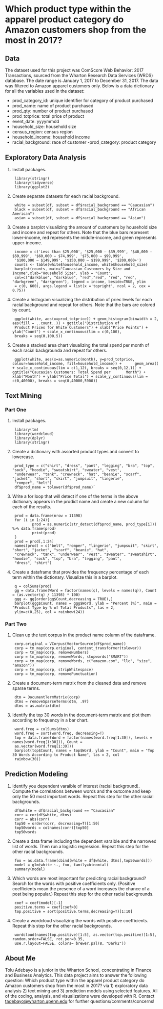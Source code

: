 # Which product type within the apparel product category do Amazon customers shop from the most in 2017?

## Data ##

The dataset used for this project was ComScore Web Behavior: 2017 Transactions, sourced from the Wharton Research Data Services (WRDS) database. The date range is January 1, 2017 to December 31, 2017. The data was filtered to Amazon apparel customers only. Below is a data dictionary for all the variables used in the dataset:
 
  - prod_category_id: unique identifier for category of product purchased
  - prod_name: name of product purchased
  - prod_qty: number of product purchased
  - prod_totprice: total price of product
  - event_date: yyyymmdd
  - household_size: household size 
  - census_region: census region 
  - household_income: household income
  - racial_background: race of customer
  -prod_category: product category
  
## Exploratory Data Analysis ##
1. Install packages.

        library(stringr)
        library(tidyverse)
        library(ggplot2)	
2. Create separate datasets for each racial background. 

        white = subset(df, subset = df$racial_background == "Caucasian")
        black = subset(df, subset = df$racial_background == "African American")
        asian = subset(df, subset = df$racial_background == "Asian")
3. Create a barplot visualizing the amount of customers by household size and income and repeat for others. Note that the blue bars represent lower-income, red represents the middle-income, and green represents upper-income. 

        income = c('Less than $25,000', '$25,000 – $39,999', '$40,000 – $59,999', '$60,000 – $74,999', '$75,000 – $99,999',
        '$100,000 – $149,999', '$150,000 – $199,999', '$200,000+')
        counts <- table(white$household_income, white$household_size)
        barplot(counts, main="Caucasian Customers by Size and Income",xlab="Household Size", ylab = "Count",
        col=c("darkblue", "darkblue", "red","red", "red", "red", "darkgreen", "darkgreen"), legend = income, beside=TRUE, ylim
        = c(0, 600), args.legend = list(x ='topright', ncol = 2, cex = 0.75))
4. Create a histogram visualizing the distribution of priec levels for each racial background and repeat for others. Note that the bars are colored by count. 

        ggplot(white, aes(x=prod_totprice)) + geom_histogram(binwidth = 2, aes(fill = ..count..)) + ggtitle("Distribution of 
        Product Prices for White Customers") + xlab("Price Points") + ylab("Count") + scale_x_continuous(lim = c(0,100),
        breaks = seq(0,100,5))
5. Create a stacked area chart visualizing the total spend per month of each racial backgrounda and repeat for others.

        ggplot(white, aes(x=as.numeric(month), y=prod_totprice, colour=household_income, fill=household_income)) + 		geom_area() + scale_x_continuous(lim = c(1,12), breaks = seq(0,12,1)) + ggtitle("Caucasian Customers: Total Spend per 		Month") + xlab("Month") + ylab("Price Total") + scale_y_continuous(lim = c(0,40000), breaks = seq(0,40000,5000))
## Text Mining ## 
### Part One ###
1. Install packages.

        library(tm)
        library(wordcloud)
        library(dplyr)
        library(stringr)
2. Create a dictionary with assorted product types and convert to lowercase. 

        prod_type = c("shirt", "dress", "pant", "legging", "bra", "top", "sock", "hoodie", "sweatshirt", "sweater", "vest",
        "underwear", "tank", "crewneck", "hat", "beanie", "scarf", "jacket", "short", "skirt", "jumpsuit", "lingerie",
        "romper", "belt")
        df$prod_name = tolower(df$prod_name)`
3. Write a for loop that will detect if one of the terms in the above dictionary appears in the prodict name and create a new column for each of the results. 

        prod = data.frame(nrow = 11398)
        for (i in 1:24){
                prod = as.numeric(str_detect(df$prod_name, prod_type[i])) %>% data.frame(prod)
                print(prod)
        }
        prod = prod[,1:24]
        names(prod) = c("belt", "romper", "lingerie", "jumpsuit", "skirt", "short", "jacket", "scarf", "beanie", "hat",
        "crewneck", "tank", "underwear", "vest", "sweater", "sweatshirt", "hoodie", "sock", "top", "bra", "legging", "pant",
        "dress", "shirt")
4. Create a dataframe that provides the frequency percentage of each term within the dictionary. Visualize this in a barplot.

        q = colSums(prod)
        gg = data.frame(Word = factor(names(q), levels = names(q)), Count = (as.vector(q) / 11398) * 100)
        ggg <- gg[order(gg$Count,decreasing = TRUE),]
        barplot(ggg$Count, names = ggg$Word, ylab = "Percent (%)", main = "Product Type by % of Total Products", las = 2,
        ylim=c(0,25), col = rainbow(24))
### Part Two ###
1. Clean up the text corpus in the product name column of the dataframe. 

        corp.original = VCorpus(VectorSource(df$prod_name))
        corp = tm_map(corp.original, content_transformer(tolower)) 
        corp = tm_map(corp, removeNumbers)
        corp = tm_map(corp, removeWords, stopwords("SMART"))
        corp = tm_map(corp, removeWords, c("amazon.com", "llc", "size", "amazon"))
        corp = tm_map(corp, stripWhitespace)
        corp = tm_map(corp, removePunctuation) 
2. Create a document-term matrix from the cleaned data and remove sparse terms. 

        dtm = DocumentTermMatrix(corp)
        dtms = removeSparseTerms(dtm, .97)
        dtms = as.matrix(dtm)
3. Identify the top 30 words in the document-term matrix and plot them according to frequency in a bar chart.

        word.freq = colSums(dtms)
        word.freq = sort(word.freq, decreasing=T)
        top = data.frame(Word = factor(names(word.freq[1:30]), levels = names(word.freq[1:30])), Count =
        as.vector(word.freq[1:30]))
        barplot(top$Count, names = top$Word, ylab = "Count", main = "Top 30 Words According to Product Name", las = 2, col
        rainbow(30))
## Prediction Modeling ##
1. Identify you dependent varaible of interest (racial background). Compute the correlations between words and the outcome and keep only the 50 most important words. Repeat this step for the other racial backgrounds. 

        df$white = df$racial_background == "Caucasian"
        corr = cor(df$white, dtms)
        corr = abs(corr)
        top50 = order(corr, decreasing=T)[1:50]
        top50words = colnames(corr)[top50]
        top50words
2. Create a data frame including the dependent varaible and the narrowed list of words. Then run a logistic regression. Repeat this step for the other racial backgrounds. 

        foo = as.data.frame(cbind(white = df$white, dtms[,top50words]))
        model = glm(white ~., foo, family=binomial)
        summary(model)
3. Which words are most important for predicting racial background? Search for the words with positive coefficients only. (Positive coefficients mean the presence of a word increases the chance of a post being popular.) Repeat this step for the other racial backgrounds. 

        coef = coef(model)[-1]
        positive.terms = coef[coef>0]
        top.positive = sort(positive.terms,decreasing=T)[1:10]
        
4. Create a wordcloud visualizing the words with positive coefficients. Repeat this step for the other racial backgrounds. 

        wordcloud(names(top.positive)[1:5], as.vector(top.positive)[1:5], random.order=FALSE, rot.per=0.35,
        use.r.layout=FALSE, colors= brewer.pal(8, "Dark2"))



## About Me ##

Tolu Adebayo is a junior in the Wharton School, concentrating in Finance and Business Analytics. This data project aims to answer the following question: Which product type within the apparel product category do Amazon customers shop from the most in 2017? via 1) exploratory data analysis 2) text mining and 3) prediction models using selected features.  All of the coding, analysis, and visualizations were developed with R. Contact tadebayo@wharton.upenn.edu for further questions/comments/concerns!
